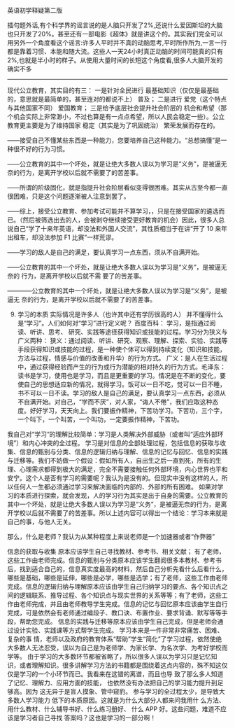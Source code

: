 英语初学释疑第二版

插句题外话,有个科学界的谣言说的是人脑只开发了2%,还说什么爱因斯坦的大脑也只开发了20%。甚至还有一部电影《超体》就是讲这个的。其实我们完全可以用另外一个角度看这个谣言:许多人平时并不真的动脑思考,平时所作所为,一言一行都是靠着习惯、本能和随大流。这些人一天24小时真正动脑的时间可能真的只有2%,也就是半小时的样子。从使用大量时间的长短这个角度看,很多人大脑开发的确实不多

___
现代公立教育，其实目的有三：
一是针对全民进行 最基础知识（仅仅是最基础的，意思就是最简单的，甚至连对的都说不上） 普及；
二是进行 爱党（这个特点与其他国家不同） 爱国教育；
三是给予底层社会提升社会阶层的 机会和希望（那个机会实际上非常渺小，不过也算是有一点点希望，所以人民会稳定一些）。公立教育更主要是为了维持国家 稳定（其实是为了巩固统治） 繁荣发展而存在的。

——接受自己不懂某些东西是一种能力，您要培养自己这种能力。“总想搞懂”是一种很不好的行为习惯。


——公立教育的其中一个坏处，就是让绝大多数人误以为学习是“义务”，是被逼无
奈的行为，是离开学校以后就不需要了的苦差事。


——所谓的阶级固化，就是指提升社会阶层看似变得很困难。其实从古至今都一直很困难，只是这个问题逐渐被人注意到罢了。

——综上，接受公立教育、参加考试可能并不算学习，，只是在接受国家的遴选而已。（然后被筛选出去的人，会被剥夺继续接受更好教育的机会）因此，很多人总说自己“学了十来年英语，却没法和外国人交流”，其性质相当于在讲“开了 10 来年出租车，却没法参加 F1 比赛”一样荒谬。

——学习的敌人是自己的满足，要认真学习一点东西，须从不自满开始。

——公立教育的其中一个坏处，就是让绝大多数人误以为学习是“义务”，是被逼无奈的
行为，是离开学校以后就不需
要了的苦差事。

————公立教育的其中一个坏处，就是让绝大多数人误以为学习是“义务”，是被逼无
奈的行为，是离开学校以后就不需要了的苦差事。


9. 学习的本质
实际情况是许多人（也许其中还有学历很高的人）
并不懂得什么是“学习”。人们如何对“学习”进行定义呢？
百度百科： 学习，是指通过阅读、听讲、思考、
研究、实践等途径获得知识或技能的过程。学习分为狭义与广义两种：
狭义：通过阅读、听讲、研究、观察、理解、探索、实验、实践等手段获得知识或技能的过程，是一种使个体可以得到持续变化（知识和技能，方法与过程，情感与价值的改善和升华）的行为方式。
广义：是人在生活过程中，通过获得经验而产生的行为或行为潜能的相对持久的行为方式。毛泽东： 读书是学习，使用也是学习，而且是更重要的学习。情况是在不断的变化，要使自己的思想适应新的情况，就得学习。饭可以一日不吃，觉可以一日不睡，书不可以一日不读。学习的敌人是自己的满足，要认真学习一点东西，必须从不自满开始。对自己，“学而不厌”，对人家，“诲人不倦”，我们应取这种态度。好好学习，天天向上。我们要振作精神，下苦功学习。下苦功，三个字，一个叫下，一个叫苦，一个叫功，一定要振作精神，下苦功。

我自己对“学习”的理解比较简单：学习是人类解决外部威胁（或者叫“适应外部环境”）和内心冲突的全过程。
学习是对信息的全部处理过程，包括信息的获取与收集、信息的甄别与分类、信息的逻辑归纳与理解、信息的记忆与回忆、信息的实践与迁移等。我们不妨做一个假设：假如所有人，自出生之后一直到死，所有的生理、心理需求都得到极大的满足，完全不需要接触任何外部环境，内心世界也平和安宁。这个人是否有学习的需要呢？我认为是没有的。但现实中没有这样的人，所以任何人一生都必须通过学习来解决面临的内部的、外部的所有困难。
如果对学习的本质进行探索，就会发现，人的学习行为其实是出于自身的需要。公立教育的其中一个坏处，就是让绝大多数人误以为学习是“义务”，是被逼无奈的行为，是离开学校以后就不需要了的苦差事。所以上述内容可以得出一个结论：学习本来就是自己的事，与他人无关。

那么，什么是老师？我认为从某种程度上来说老师是一个加速器或者“作弊器”

信息的获取与收集 原本应该学生自己寻找教材、参考书、相关文献； 有了老师，这些工作由老师完成。信息的甄别与分类原本应该学生翻阅很多本教材、参考书后，找到适合自己的，信息真实度最高的材料，然后自己分析先看什么后看什么，哪些是基础，哪些是延伸，哪些是必学，哪些是选学；有了老师，这些工作由老师完成。信息的逻辑归纳与理解原本应该由学生自己归纳学习的要点、各个知识点之间的逻辑联系、推导过程、各个知识点与现实世界的关系等等；有了老师，这些工作由老师完成，并且由老师教导学生完成。信息的记忆与回忆原本应该由学生自行完成，可是依然会有老师通过编段子、教口诀、布置作业、要求背诵、默写等等手段，帮助您完成。
信息的实践与迁移等原本应该由学生自己完成，但是老师会通过设计实验、实践课等方式帮学生完成。
学习本来是一件非常非常痛苦、困难、复杂的事
情，老师以及政府的教育体系“帮助”学生“简化”了学习过程，依然使绝大多数人无法忍受，误以为自己是为老师学、为家长学、为名次学、为考好学校而学等。
由于学习的大多数环节都被省略了，所以很多人误以为学习只是记忆知识，或者理解知识。很多讲解学习方法的书籍都是围绕着这点内容的，殊不知这仅仅是学习的一个小环节而已。我看来在这错的离谱，而且也导
致了那么多人知道了记忆、理解力、应用方面的技能，
也依然没有办法把自己的学习能力提升到足够高。因为
这无异于是盲人摸象、管中窥豹。
参与学习的全过程太少，是导致大多数人学习能力
低下的本质原因。这就是为什么大部分人都来问我用什
么方法、用什么教材、什么辅导书好、什么练习册好、
什么 APP 好。这些问题，难道不应该是学习者自己寻找
答案吗？这也是学习的一部分啊！